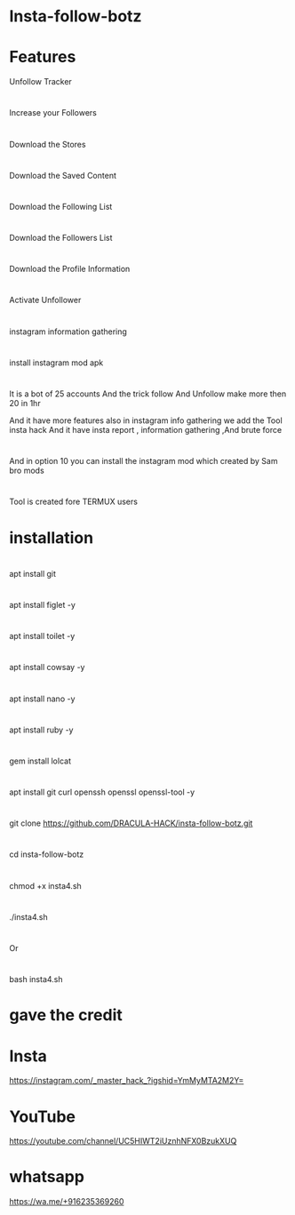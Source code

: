 
# Insta-follow-botz

# Features

Unfollow Tracker
#
Increase your Followers
#
Download the Stores
#
Download the Saved Content
#
Download the Following List
#
Download the Followers List
#
Download the Profile Information
#
Activate Unfollower
#
instagram information gathering
#
install instagram mod apk             
#
#
It is a bot of 25 accounts And the trick follow And Unfollow make more then 20 in 1hr

And it have more features also in instagram info gathering we add the Tool insta hack 
And it have insta report , information gathering ,And brute force
#
And in option 10 you can install the instagram mod which created by Sam bro mods
#
 Tool is created fore TERMUX users

#
# installation

#
apt install git

#

apt install figlet -y
#
apt install toilet -y
#
apt install cowsay -y
#
apt install nano -y
#
apt install ruby -y
#
gem install lolcat
#
apt install git curl openssh openssl openssl-tool -y
#

git clone https://github.com/DRACULA-HACK/insta-follow-botz.git
#
cd insta-follow-botz
#
chmod +x insta4.sh
#
./insta4.sh
#
#
Or
#
bash insta4.sh
#
# gave the credit 
# Insta
https://instagram.com/_master_hack_?igshid=YmMyMTA2M2Y=
#
# YouTube
https://youtube.com/channel/UC5HIWT2iUznhNFX0BzukXUQ
#
# whatsapp 
https://wa.me/+916235369260
#
